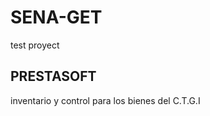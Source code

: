 # SENA-GET
test proyect
<!DOCTYPE html>
<html>
 <head>
   <title> Inventario </title>
   <boby>
   <h2> PRESTASOFT </h2>
   <p> inventario y control para los bienes del C.T.G.I </p>
   </boby>
  </head>
  </html>
